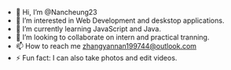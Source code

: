 - 👋 Hi, I’m @Nancheung23
- 👀 I’m interested in Web Development and deskstop applications.
- 🌱 I’m currently learning JavaScript and Java.
- 💞️ I’m looking to collaborate on intern and practical tranning.
- 📫 How to reach me zhangyannan199744@outlook.com
- ⚡ Fun fact: I can also take photos and edit videos.

<!---
Nancheung23/Nancheung23 is a ✨ special ✨ repository because its `README.md` (this file) appears on your GitHub profile.
You can click the Preview link to take a look at your changes.
--->
